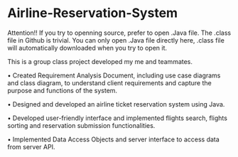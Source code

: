 # Airline-Reservation-System

Attention!! If you try to openning source, prefer to open .Java file. The .class file in Github is trivial. You can only open .Java file directly here, .class file will automatically downloaded when you try to open it.

This is a group class project developed my me and teammates.

• Created Requirement Analysis Document, including use case diagrams and class diagram, to understand client requirements and capture the purpose and functions of the system.

• Designed and developed an airline ticket reservation system using Java.

• Developed user-friendly interface and implemented flights search, flights sorting and reservation submission functionalities.

• Implemented Data Access Objects and server interface to access data from server API.


